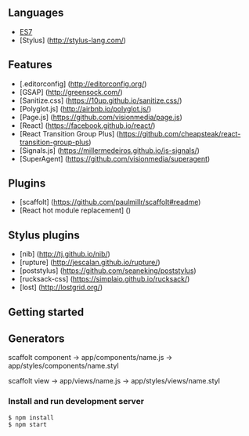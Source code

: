 ## Languages
- [ES7](https://babeljs.io/)
- [Stylus] (http://stylus-lang.com/)

## Features
- [.editorconfig] (http://editorconfig.org/)
- [GSAP] (http://greensock.com/)
- [Sanitize.css] (https://10up.github.io/sanitize.css/)
- [Polyglot.js] (http://airbnb.io/polyglot.js/)
- [Page.js] (https://github.com/visionmedia/page.js)
- [React] (https://facebook.github.io/react/)
- [React Transition Group Plus] (https://github.com/cheapsteak/react-transition-group-plus)
- [Signals.js] (https://millermedeiros.github.io/js-signals/)
- [SuperAgent] (https://github.com/visionmedia/superagent)

## Plugins
- [scaffolt] (https://github.com/paulmillr/scaffolt#readme)
- [React hot module replacement] ()

## Stylus plugins
- [nib] (http://tj.github.io/nib/)
- [rupture] (http://jescalan.github.io/rupture/)
- [poststylus] (https://github.com/seaneking/poststylus)
- [rucksack-css] (https://simplaio.github.io/rucksack/)
- [lost] (http://lostgrid.org/)


## Getting started


## Generators
scaffolt component <name>
    → app/components/name.js
    → app/styles/components/name.styl

scaffolt view <name>
    → app/views/name.js
    → app/styles/views/name.styl

### Install and run development server

    $ npm install
    $ npm start

